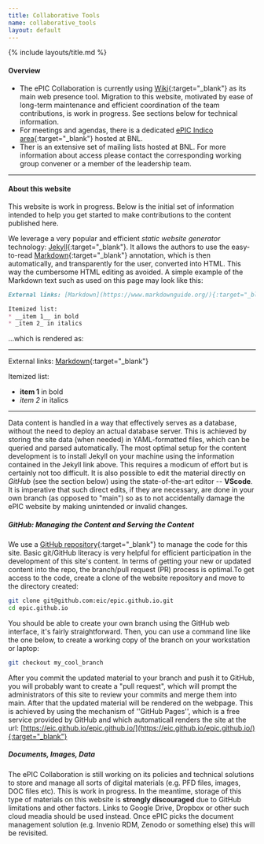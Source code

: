 ```yaml
---
title: Collaborative Tools
name: collaborative_tools
layout: default
---
```


{% include layouts/title.md %}

#### Overview

* The ePIC Collaboration is currently using [Wiki](https://wiki.bnl.gov/EPIC/index.php?title=Main_Page){:target="_blank"}
as its main web presence tool.
Migration to this website, motivated by ease of long-term maintenance and efficient coordination of the
team contributions, is work in progress. See sections below for technical information.
* For meetings and agendas, there is a dedicated [ePIC Indico area](https://indico.bnl.gov/category/402/){:target="_blank"} hosted at BNL.
* Ther is an extensive set of mailing lists hosted at BNL. For more information about access please contact the corresponding working group convener or a member of the leadership team.

---

#### About this website

This website is work in progress. Below is the initial set of information intended to help you
get started to make contributions to the content published here.

We leverage a very popular and efficient _static website generator_ technology:
[Jekyll](https://jekyllrb.com/){:target="_blank"}.
It allows the authors to use the easy-to-read [Markdown](https://www.markdownguide.org/){:target="_blank"}
annotation, which is then automatically, and transparently for the user, converted into HTML. This way
the cumbersome HTML editing as avoided. A simple example of the Markdown text such as used on this page
may look like this:

```markdown
External links: [Markdown](https://www.markdownguide.org/){:target="_blank"}

Itemized list:
* __item 1__ in bold
* _item 2_ in italics
```
...which is rendered as:

---

External links: [Markdown](https://www.markdownguide.org/){:target="_blank"}

Itemized list:
* __item 1__ in bold
* _item 2_ in italics

---

Data content is handled in a way that effectively serves as a database,
without the need to deploy an actual database server. This is achieved by storing the site data (when needed)
in YAML-formatted files, which can be queried and parsed automatically.
The most optimal setup for the content development is to install Jekyll on your machine using the information
contained in the Jekyll link above. This requires a modicum of effort but is certainly not too difficult. It is
also possible to edit the material directly on _GitHub_ (see the section below) using the state-of-the-art
editor -- __VScode__. It is imperative that such direct edits, if they are necessary, are done in your own branch
(as opposed to "main") so as to not accidentally damage the ePIC website by making unintended or invalid changes.

##### GitHub: Managing the Content and Serving the Content

We use a [GitHub repository](https://github.com/eic/epic.github.io){:target="_blank"} to manage the code for this site.
Basic git/GitHub literacy is very helpful for efficient participation in the development of this site's content. In terms
of getting your new or updated content into the repo, the branch/pull request (PR) process is optimal.To get access to the code,
create a clone of the website repository and move to the directory created:

```bash
git clone git@github.com:eic/epic.github.io.git
cd epic.github.io
```

You should be able to create your own branch using the GitHub web interface, it's fairly straightforward. Then,
you can use a command line like the one below, to create a working copy of the branch on your workstation or
laptop:

```bash
git checkout my_cool_branch
```

After you commit the updated material to your branch and push it to GitHub, you will probably want to create
a "pull request", which will prompt the administrators of this site to review your commits and merge them
into main. After that the updated material will be rendered on the webpage. This is achieved by using the mechanism
of ''GitHub Pages'', which is a free service provided by GitHub and which automaticall renders the site
at the url: [https://eic.github.io/epic.github.io/](https://eic.github.io/epic.github.io/){:target="_blank"}

##### Documents, Images, Data

The ePIC Collaboration is still working on its policies and technical solutions to store and manage all sorts
of digital materials (e.g. PFD files, images, DOC files etc). This is work in progress. In the meantime,
storage of this type  of materials on this website is __strongly discouraged__ due to GitHub limitations and
other factors. Links to Google Drive, Dropbox or other such cloud meadia should be used instead. Once ePIC
picks the document management solution (e.g. Invenio RDM, Zenodo or something else) this will be revisited.
